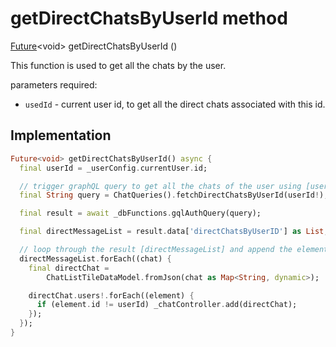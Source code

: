 


# getDirectChatsByUserId method








[Future](https://api.flutter.dev/flutter/dart-async/Future-class.html)&lt;void> getDirectChatsByUserId
()





<p>This function is used to get all the chats by the user.</p>
<p>parameters required:</p>
<ul>
<li><code>usedId</code> - current user id, to get all the direct chats associated with this id.</li>
</ul>



## Implementation

```dart
Future<void> getDirectChatsByUserId() async {
  final userId = _userConfig.currentUser.id;

  // trigger graphQL query to get all the chats of the user using [userId].
  final String query = ChatQueries().fetchDirectChatsByUserId(userId!);

  final result = await _dbFunctions.gqlAuthQuery(query);

  final directMessageList = result.data['directChatsByUserID'] as List;

  // loop through the result [directMessageList] and append the element to the directChat.
  directMessageList.forEach((chat) {
    final directChat =
        ChatListTileDataModel.fromJson(chat as Map<String, dynamic>);

    directChat.users!.forEach((element) {
      if (element.id != userId) _chatController.add(directChat);
    });
  });
}
```







